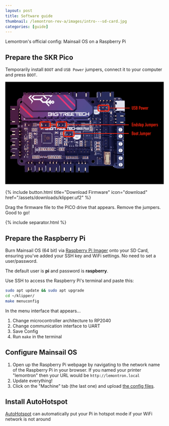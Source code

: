 ```yaml
---
layout: post
title: Software guide
thumbnail: /lemontron-rev-a/images/intro---sd-card.jpg
categories: [guide]
---
```


Lemontron's official config: Mainsail OS on a Raspberry Pi

## Prepare the SKR Pico

Temporarily install `BOOT` and `USB Power` jumpers, connect it to your computer and press `BOOT`.

![SKR Pico Jumpers](/assets/content/skr-pico-jumpers.png)

{% include button.html
title="Download Firmware"
icon="download"
href="/assets/downloads/klipper.uf2" %}

Drag the firmware file to the PICO drive that appears. Remove the jumpers. Good to go!

{% include separator.html %}

## Prepare the Raspberry Pi

Burn Mainsail OS (64 bit) via [Raspberry Pi Imager](https://www.raspberrypi.com/software/) onto your SD Card, ensuring
you've added your SSH key and WiFi settings. No need to set a user/password.

The default user is **pi** and password is **raspberry**.

Use SSH to access the Raspberry Pi's terminal and paste this:

```bash
sudo apt update && sudo apt upgrade
cd ~/klipper/
make menuconfig
```

In the menu interface that appears...

1. Change microcontroller architecture to RP2040
2. Change communication interface to UART
3. Save Config
4. Run `make` in the terminal

## Configure Mainsail OS

1. Open up the Raspberry Pi webpage by navigating to the network name of the Raspberry Pi in your browser. If you named
   your printer "lemontron" then your URL would be `http://lemontron.local`
2. Update everything!
3. Click on the "Machine" tab (the last one) and
   upload [the config files](/assets/downloads/config-20241223-175652.zip).

## Install AutoHotspot

[AutoHotspot](https://github.com/RaspberryConnect/AutoHotspot-Installer) can automatically put your Pi
in hotspot mode if your WiFi network is not around
